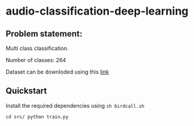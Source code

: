 # audio-classification-deep-learning

## Problem statement:

Multi class classification. 

Number of classes: 264

Dataset can be downloded using this [link](https://www.kaggle.com/c/birdsong-recognition/overview)

## Quickstart

Install the required dependencies using `sh birdcall.sh`

`cd src/
python train.py`
